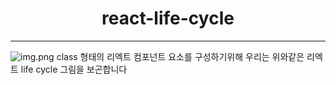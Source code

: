 
<h1 align="center">react-life-cycle</h1>

** ** 

![img.png](./img/img.png)
class 형태의 리엑트 컴포넌트 요소를 구성하기위해 
우리는 위와같은 리엑트 life cycle 그림을 보곤합니다 


